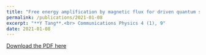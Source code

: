 ```yaml
---
title: "Free energy amplification by magnetic flux for driven quantum systems"
permalink: /publications/2021-01-08
excerpt: "**Y Tang**.<br> Communications Physics 4 (1), 9"
date: 2021-01-08
---
```


[Download the PDF here](https://github.com/jamestang23/jamestang23.github.io/blob/master/17.pdf)



